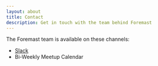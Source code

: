 ```yaml
---
layout: about
title: Contact
description: Get in touch with the team behind Foremast
---
```


The Foremast team is available on these channels:

- [Slack](https://foremastio.slack.com)
- Bi-Weekly Meetup Calendar